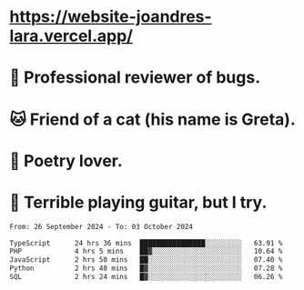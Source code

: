# https://website-joandres-lara.vercel.app/
# 🐛 Professional reviewer of bugs.
# 🐱 Friend of a cat (his name is Greta).
# 📜 Poetry lover.
# 🎸 Terrible playing guitar, but I try.

<!--START_SECTION:waka-->

```txt
From: 26 September 2024 - To: 03 October 2024

TypeScript      24 hrs 36 mins  ████████████████░░░░░░░░░   63.91 %
PHP             4 hrs 5 mins    ██▓░░░░░░░░░░░░░░░░░░░░░░   10.64 %
JavaScript      2 hrs 50 mins   ██░░░░░░░░░░░░░░░░░░░░░░░   07.40 %
Python          2 hrs 48 mins   █▓░░░░░░░░░░░░░░░░░░░░░░░   07.28 %
SQL             2 hrs 24 mins   █▓░░░░░░░░░░░░░░░░░░░░░░░   06.26 %
```

<!--END_SECTION:waka-->
